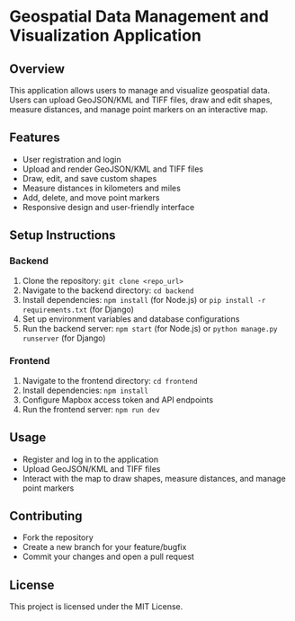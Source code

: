 # Geospatial Data Management and Visualization Application

## Overview
This application allows users to manage and visualize geospatial data. Users can upload GeoJSON/KML and TIFF files, draw and edit shapes, measure distances, and manage point markers on an interactive map.

## Features
- User registration and login
- Upload and render GeoJSON/KML and TIFF files
- Draw, edit, and save custom shapes
- Measure distances in kilometers and miles
- Add, delete, and move point markers
- Responsive design and user-friendly interface

## Setup Instructions

### Backend
1. Clone the repository: `git clone <repo_url>`
2. Navigate to the backend directory: `cd backend`
3. Install dependencies: `npm install` (for Node.js) or `pip install -r requirements.txt` (for Django)
4. Set up environment variables and database configurations
5. Run the backend server: `npm start` (for Node.js) or `python manage.py runserver` (for Django)

### Frontend
1. Navigate to the frontend directory: `cd frontend`
2. Install dependencies: `npm install`
3. Configure Mapbox access token and API endpoints
4. Run the frontend server: `npm run dev`

## Usage
- Register and log in to the application
- Upload GeoJSON/KML and TIFF files
- Interact with the map to draw shapes, measure distances, and manage point markers

## Contributing
- Fork the repository
- Create a new branch for your feature/bugfix
- Commit your changes and open a pull request

## License
This project is licensed under the MIT License.
